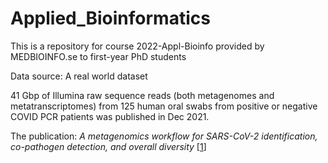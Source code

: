 # Applied_Bioinformatics

This is a repository for course 2022-Appl-Bioinfo provided by MEDBIOINFO.se to first-year PhD students

Data source: A real world dataset

41 Gbp of Illumina raw sequence reads (both metagenomes and metatranscriptomes) from 125 human oral swabs from positive or negative COVID PCR patients was published in Dec 2021. 

The publication: *A metagenomics workflow for SARS-CoV-2 identification, co-pathogen detection, and overall diversity* [[1]]





[1]: https://www.sciencedirect.com/science/article/pii/S1386653221002924

